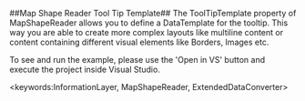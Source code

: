 ##Map Shape Reader Tool Tip Template##
The ToolTipTemplate property of MapShapeReader allows you to define a DataTemplate for the tooltip. This way you are able to create more complex layouts like multiline content or content containing different visual elements like Borders, Images etc.

To see and run the example, please use the 'Open in VS' button and execute the project inside Visual Studio.

<keywords:InformationLayer, MapShapeReader, ExtendedDataConverter>
